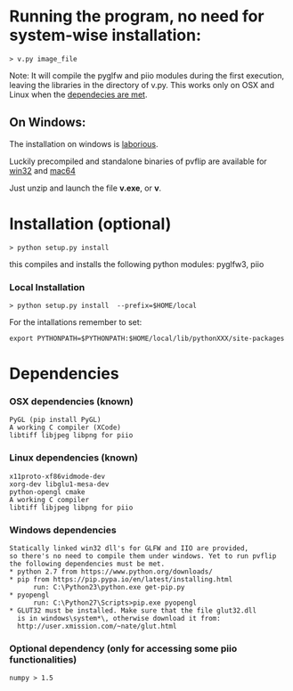 # Running the program, no need for system-wise installation:

    > v.py image_file

Note: It will compile the pyglfw and piio modules during the first execution, 
leaving the libraries in the directory of v.py. This works only on OSX and Linux 
when the [dependecies are met](#dependencies).

## On Windows: 

The installation on windows is [laborious](#windows-dependencies).

Luckily precompiled and standalone binaries of pvflip are available for [win32](https://github.com/gfacciol/pvflip/releases/download/v0.4/pvflip_win32.zip) and [mac64](https://github.com/gfacciol/pvflip/releases/download/v0.4/pvflip_mac64.zip)

Just unzip and launch the file **v.exe**, or **v**.



# Installation (optional)

    > python setup.py install 

this compiles and installs the following python modules: pyglfw3, piio

### Local Installation 

    > python setup.py install  --prefix=$HOME/local

For the intallations remember to set:

    export PYTHONPATH=$PYTHONPATH:$HOME/local/lib/pythonXXX/site-packages


# Dependencies

### OSX dependencies (known)
    PyGL (pip install PyGL)
    A working C compiler (XCode)
    libtiff libjpeg libpng for piio


### Linux dependencies (known)
    x11proto-xf86vidmode-dev
    xorg-dev libglu1-mesa-dev
    python-opengl cmake 
    A working C compiler
    libtiff libjpeg libpng for piio


### Windows dependencies
    Statically linked win32 dll's for GLFW and IIO are provided, 
    so there's no need to compile them under windows. Yet to run pvflip 
    the following dependencies must be met.
    * python 2.7 from https://www.python.org/downloads/
    * pip from https://pip.pypa.io/en/latest/installing.html
          run: C:\Python23\python.exe get-pip.py
    * pyopengl
          run: C:\Python27\Scripts>pip.exe pyopengl
    * GLUT32 must be installed. Make sure that the file glut32.dll 
      is in windows\system*\, otherwise download it from: 
      http://user.xmission.com/~nate/glut.html

### Optional dependency (only for accessing some piio functionalities)
    numpy > 1.5
